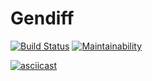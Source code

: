 # Gendiff

[![Build Status](https://travis-ci.org/andr-off/backend-project-lvl2.svg?branch=master)](https://travis-ci.org/andr-off/backend-project-lvl2)
[![Maintainability](https://api.codeclimate.com/v1/badges/3b8771632cda911517e4/maintainability)](https://codeclimate.com/github/andr-off/backend-project-lvl2/maintainability)

[![asciicast](https://asciinema.org/a/Kz1Y317uIeNqFAwsD1AYEmijQ.svg)](https://asciinema.org/a/Kz1Y317uIeNqFAwsD1AYEmijQ)